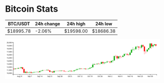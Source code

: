 # Bitcoin Stats

BTC/USDT|24h change|24h high|24h low|
|---|---|---|---|
|$18995.78|-2.06%|$19598.00|$18686.38|

<img src="./chart.svg">
